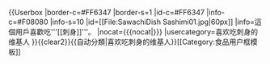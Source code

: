 {{Userbox
|border-c=#FF6347
|border-s=1
|id-c=#FF6347
|info-c=#F08080
|info-s=10
|id=[[File:SawachiDish Sashimi01.jpg|60px]]
|info=這個用戶喜歡吃'''[[刺身]]'''。
|nocat={{{nocat|}}}
|usercategory=喜欢吃刺身的维基人
}}<noinclude>{{clear2}}{{自动分類|喜欢吃刺身的维基人}}[[Category:食品用户框模板]]</noinclude>
